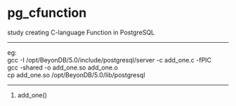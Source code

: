 # pg_cfunction

study creating C-language Function in PostgreSQL

------------------------------------------------
eg:  
     gcc -I /opt/BeyonDB/5.0/include/postgresql/server -c add_one.c -fPIC            
     gcc -shared -o add_one.so add_one.o               
     cp  add_one.so  /opt/BeyonDB/5.0/lib/postgresql             
     
-----------------------------------------------------     
1. add_one()

